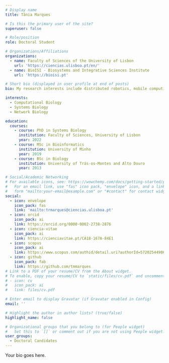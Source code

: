 ```yaml
---
# Display name
title: Tânia Marques

# Is this the primary user of the site?
superuser: false

# Role/position
role: Doctoral Student

# Organizations/Affiliations
organizations:
  - name: Faculty of Sciences of the University of Lisbon
    url: 'https://ciencias.ulisboa.pt/en/'
  - name: BioISI - Biosystems and Integrative Sciences Institute
    url: 'https://bioisi.pt'

# Short bio (displayed in user profile at end of posts)
bio: My research interests include distributed robotics, mobile computing and programmable matter.

interests:
  - Computational Biology
  - Systems Biology
  - Network Biology

education:
  courses:
    - course: PhD in Systems Biology
      institution: Faculty of Sciences, University of Lisbon
      year: 2022
    - course: MSc in Bioinformatics
      institution: University of Minho
      year: 2019
    - course: BSc in Biology
      institution: University of Trás-os-Montes and Alto Douro
      year: 2013

# Social/Academic Networking
# For available icons, see: https://wowchemy.com/docs/getting-started/page-builder/#icons
#   For an email link, use "fas" icon pack, "envelope" icon, and a link in the
#   form "mailto:your-email@example.com" or "#contact" for contact widget.
social:
  - icon: envelope
    icon_pack: fas
    link: 'mailto:trmarques@ciencias.ulisboa.pt'
  - icon: orcid
    icon_pack: ai
    link: https://orcid.org/0000-0002-2738-2876
  - icon: ciencia-vitae
    icon_pack: ai
    link: https://cienciavitae.pt/CA18-167A-84E1
  - icon: scopus
    icon_pack: ai
    link: https://www.scopus.com/authid/detail.uri?authorId=57202544986
  - icon: github
    icon_pack: fab
    link: https://github.com/tmmarques
# Link to a PDF of your resume/CV from the About widget.
# To enable, copy your resume/CV to `static/files/cv.pdf` and uncomment the lines below.
# - icon: cv
#   icon_pack: ai
#   link: files/cv.pdf

# Enter email to display Gravatar (if Gravatar enabled in Config)
email: ''

# Highlight the author in author lists? (true/false)
highlight_name: false

# Organizational groups that you belong to (for People widget)
#   Set this to `[]` or comment out if you are not using People widget.
user_groups:
  - Doctoral Candidates
---
```


Your bio goes here.

